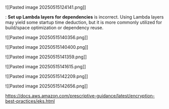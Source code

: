![[Pasted image 20250515124141.png]]


: **Set up Lambda layers for dependencies** is incorrect. Using Lambda layers may yield some startup time deduction, but it is more commonly utilized for build/space optimization or dependency reuse.


![[Pasted image 20250515140356.png]]

![[Pasted image 20250515140400.png]]

![[Pasted image 20250515141359.png]]



![[Pasted image 20250515141615.png]]

![[Pasted image 20250515142209.png]]

![[Pasted image 20250515142656.png]]



https://docs.aws.amazon.com/prescriptive-guidance/latest/encryption-best-practices/eks.html